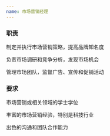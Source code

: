 ```yaml
---
name: 市场营销经理
---
```

<head>
	<meta charset="utf-8"> 
	<title>Bootstrap 实例 - 带语境色彩的面板</title>
	<link rel="stylesheet" href="https://cdn.staticfile.net/twitter-bootstrap/3.3.7/css/bootstrap.min.css">
	<script src="https://cdn.staticfile.net/jquery/2.1.1/jquery.min.js"></script>
	<script src="https://cdn.staticfile.net/twitter-bootstrap/3.3.7/js/bootstrap.min.js"></script>
</head>
<body>
<div class="panel panel-warning">
	<div class="panel-heading">
		<h3 class="panel-title">职责</h3>
	</div>
	<div class="panel-body">
		<p>制定并执行市场营销策略，提高品牌知名度</p>
        <p>负责市场调研和竞争分析，发现市场机会</p>
        <p>管理市场团队，监督广告、宣传和促销活动</p>
	</div>
</div>
<div class="panel panel-warning">
	<div class="panel-heading">
		<h3 class="panel-title">要求</h3>
	</div>
	<div class="panel-body">
		<p>市场营销或相关领域的学士学位</p>
        <p>丰富的市场营销经验，特别是科技行业</p>
        <p>出色的沟通和团队合作能力</p>
	</div>
</div>
</body>